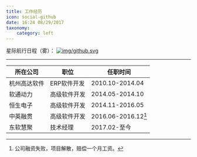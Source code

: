 ```yaml
---
title: 工作经历
icon: social-github
date: 16:24 08/29/2017 
taxonomy:
    category: left
---
```


星际航行日程（雾）：
[![img/github.svg](https://cdn.zuolan.me/github.svg)](https://github.com/izuolan)

----

| 所在公司    | 职位                                   | 任职时间    | 
| ----- | ---------------------------------------- |----- | 
| 杭州高达软件 | ERP软件开发 |2010.10-2014.04|
| 软通动力 | 高级软件开发 |2014.05-2014.10|
| 恒生电子 | 高级软件开发 |2014.11-2016.05|
| 中英融贯 | 高级软件开发 |2016.06-2016.12[^1] |
| 东软慧聚 | 技术经理 |2017.02-至今|

[^1]: 公司融资失败，项目解散，赔偿一个月工资。
